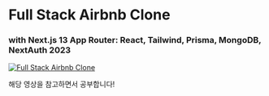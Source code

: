 # Full Stack Airbnb Clone 
### with Next.js 13 App Router: React, Tailwind, Prisma, MongoDB, NextAuth 2023


[![Full Stack Airbnb Clone](http://img.youtube.com/vi/c_-b_isI4vg/0.jpg)](https://www.youtube.com/watch?v=c_-b_isI4vg)


해당 영상을 참고하면서 공부합니다!
